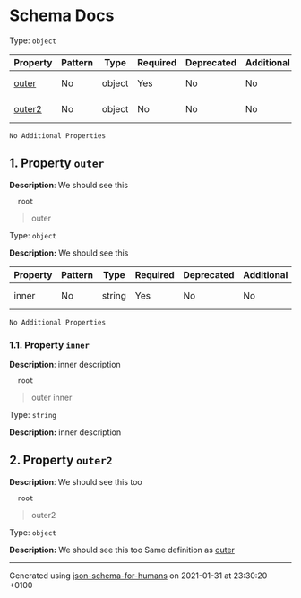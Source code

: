 # Schema Docs

Type: `object`

| Property | Pattern | Type | Required | Deprecated | Additional | Description |
| -------- | ------- | ---- | -------- | ---------- | ---------- | ----------- |
| [outer](#outer)|No|object|Yes|No| No|We should see this|
| [outer2](#outer2)|No|object|No|No| No|We should see this too|
`No Additional Properties`

## <a name="outer"></a> 1. Property `outer`

**Description**:  We should see this

      root
 >   outer

Type: `object`

**Description:** We should see this

| Property | Pattern | Type | Required | Deprecated | Additional | Description |
| -------- | ------- | ---- | -------- | ---------- | ---------- | ----------- |
|inner|No|string|Yes|No| No|inner description|
`No Additional Properties`

### <a name="outer_inner"></a> 1.1. Property `inner`

**Description**:  inner description

      root
 >   outer
 >   inner

Type: `string`

**Description:** inner description

## <a name="outer2"></a> 2. Property `outer2`

**Description**:  We should see this too

      root
 >   outer2

Type: `object`

**Description:** We should see this too
        Same definition as [outer](#outer)

----------------------------------------------------------------------------------------------------------------------------
Generated using [json-schema-for-humans](https://github.com/coveooss/json-schema-for-humans) on 2021-01-31 at 23:30:20 +0100